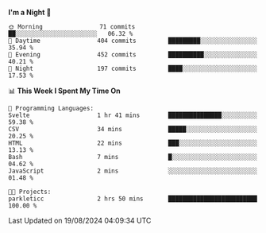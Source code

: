 <!--START_SECTION:waka-->
**I'm a Night 🦉** 

```text
🌞 Morning                71 commits          ██░░░░░░░░░░░░░░░░░░░░░░░   06.32 % 
🌆 Daytime                404 commits         █████████░░░░░░░░░░░░░░░░   35.94 % 
🌃 Evening                452 commits         ██████████░░░░░░░░░░░░░░░   40.21 % 
🌙 Night                  197 commits         ████░░░░░░░░░░░░░░░░░░░░░   17.53 % 
```


📊 **This Week I Spent My Time On** 

```text
💬 Programming Languages: 
Svelte                   1 hr 41 mins        ███████████████░░░░░░░░░░   59.38 % 
CSV                      34 mins             █████░░░░░░░░░░░░░░░░░░░░   20.25 % 
HTML                     22 mins             ███░░░░░░░░░░░░░░░░░░░░░░   13.13 % 
Bash                     7 mins              █░░░░░░░░░░░░░░░░░░░░░░░░   04.62 % 
JavaScript               2 mins              ░░░░░░░░░░░░░░░░░░░░░░░░░   01.48 % 

🐱‍💻 Projects: 
parkleticc               2 hrs 50 mins       █████████████████████████   100.00 % 
```


 Last Updated on 19/08/2024 04:09:34 UTC
<!--END_SECTION:waka-->

